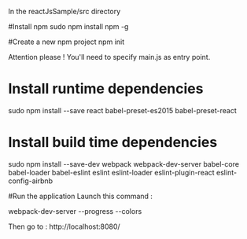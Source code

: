 In the  reactJsSample/src directory

#Install npm
sudo npm install npm -g

#Create a new npm project
npm init

Attention please ! You'll need to specify main.js as entry point.

# Install runtime dependencies
sudo npm install --save react babel-preset-es2015 babel-preset-react

# Install build time dependencies
sudo npm install --save-dev webpack webpack-dev-server babel-core babel-loader babel-eslint eslint eslint-loader eslint-plugin-react eslint-config-airbnb

#Run the application
Launch this command : 

webpack-dev-server --progress --colors

Then go to :
http://localhost:8080/
